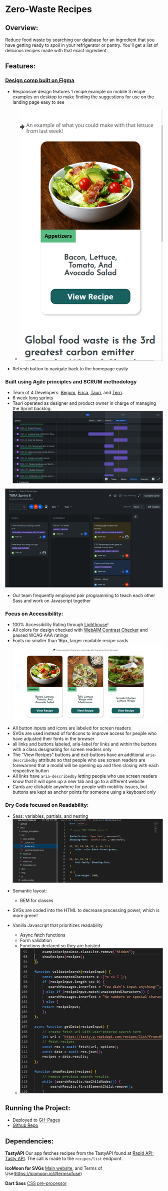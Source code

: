 # Zero-Waste Recipes

## Overview:
Reduce food waste by searching our database for an ingredient that you have getting ready to spoil in your refrigerator or pantry.  You'll get a list of delicious recipes made with that exact ingredient.

## Features:

### [Design comp built on Figma](https://www.figma.com/file/JLp3V0M7hHHeFnvGYglq5Y/recipe-app?type=design&node-id=0%3A1&mode=design&t=bgoSiYiUgFwDWgln-1)
- Responsive design features 1 recipe example on mobile 3 recipe examples on desktop to make finding the suggestions for use on the landing page easy to see
  - ![1 recipe example in mobile](img/readme/one-example-mobile.png)
  
- Refresh button to navigate back to the homepage easily
### Built using Agile principles and SCRUM methodology 
- Team of 4 Developers: [Begum](https://www.linkedin.com/in/begumvernondeveloper/), [Erica](https://www.linkedin.com/in/charwaeericachong/), [Tauri](https://www.linkedin.com/in/tauri-stclaire/), and [Terri](https://www.linkedin.com/in/terri-fricker/).
- 6 week long sprints
- Tauri operated as designer and product owner in charge of managing the Sprint backlog.
![Sprint timeline](img/readme/jira-timeline.png)

![backlog on Jira](img/readme/jira-board.png)

- Our team frequently employed pair programming to teach each other Sass and work on Javascript together
### Focus on Accessibility:
- 100% Accessibility Rating through [Lighthouse](https://developer.chrome.com/docs/lighthouse/overview/)!
- All colors for design checked with [WebAIM Contrast Checker](https://webaim.org/resources/contrastchecker/) and passed WCAG AAA ratings
- Fonts no smaller than 16px, larger readable recipe cards
![Large readable recipe cards](img/readme/readable-recipe-cards.png)
- All button inputs and icons are labeled for screen readers
- SVGs are used instead of fonticons to improve access for people who have adjusted their fonts in the browser
- all links and buttons labeled, aria-label for links and within the buttons with a class designating for screen readers only
- The "View Recipes" buttons and exit-buttons have an additional `aria-describedby`
attribute so that people who use screen readers are forewarned that a modal will be opening up and then closing with each respective button
- All links have `aria-describedby` letting people who use screen readers know that it will open up a new tab and go to a different website
- Cards are clickable anywhere for people with mobility issues, but buttons are kept as anchor points for someone using a keyboard only
### Dry Code focused on Readability:
- Sass: variables, partials, and nesting
![Example of Sass partials](img/readme/sass-partials.png)

- Semantic layout:
    - BEM for classes
- SVGs are coded into the HTML to decrease processing power, which is more green!
- Vanilla Javascript that prioritizes readability
    - Async fetch functions
    - Form validation
    - Functions declared so they are hoisted
    - ![Example of JavaScript neatly broken up into different functions](img/readme/readable-js.png)

## Running the Project:
- Deployed to [GH-Pages](https://chingu-voyages.github.io/v46-tier1-team-06/)
- [Github Repo](https://github.com/chingu-voyages/v46-tier1-team-06)

## Dependencies:

**TastyAPI**  Our app fetches recipes from the TastyAPI found at [Rapid API: Tasty API](https://rapidapi.com/apidojo/api/tasty).  The call is made to the `recipes/list` endpoint.

**IcoMoon for SVGs** [Main website](https://icomoon.io/), and Terms of Use(https://icomoon.io/#termsofuse)

**Dart Sass** [CSS pre-processor](https://sass-lang.com/)


